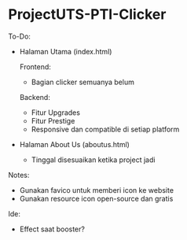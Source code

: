 # ProjectUTS-PTI-Clicker

To-Do:
- Halaman Utama (index.html)
  
  Frontend:
  - Bagian clicker semuanya belum

  Backend:
  - Fitur Upgrades
  - Fitur Prestige
  - Responsive dan compatible di setiap platform
- Halaman About Us (aboutus.html)
  - Tinggal disesuaikan ketika project jadi
  
Notes:
- Gunakan favico untuk memberi icon ke website
- Gunakan resource icon open-source dan gratis

Ide:
- Effect saat booster?
